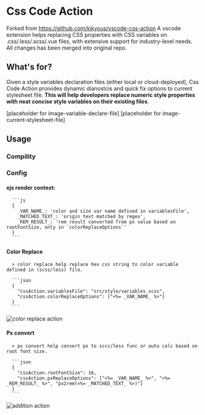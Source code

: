 # Css Code Action
  Forked from https://github.com/kikyous/vscode-css-action
  A vscode extension helps replacing CSS properties with CSS variables on .css/.less/.scss/.vue files, with extensive support for industry-level needs. All changes has been merged into original repo.

## What's for?
  Given a style variables declaration files (either local or cloud-deployed), Css Code Action proivides dynamic dianostcis and quick fix options to current stylesheet file. __This will help developers replace numeric style properties with neat concise style variables on their existing files__. 

  [placeholder for image-variable-declare-file]
  [placeholder for image-current-stylesheet-file]

## Usage
  ### Compility
  ### Config
  #### ejs render context: 
      ```js
      {
        _VAR_NAME_: 'color and size var name defined in variablesFile',
        _MATCHED_TEXT_: 'origin text matched by regex',
        _REM_RESULT_: 'rem result converted from px value based on rootFontSize, only in `colorReplaceOptions`'
      }
      ```

  #### Color Replace
      > color replace help replace hex css string to color variable defined in (scss/less) file.

      ```json
      {
        "cssAction.variablesFile": "src/style/variables.scss",
        "cssAction.colorReplaceOptions": ["<%= _VAR_NAME_ %>"]
      }
      ```
  ![color replace action](https://tva1.sinaimg.cn/large/0081Kckwly1gld7ygo47aj319h0u07b3.jpg)

  #### Px convert

      > px convert help convert px to sccc/less func or auto calc based on root font size. 

      ```json
      {
        "cssAction.rootFontSize": 16,
        "cssAction.pxReplaceOptions": ["<%= _VAR_NAME_ %>", "<%= _REM_RESULT_ %>", "px2rem(<%= _MATCHED_TEXT_ %>)"]
      }
      ```
  ![addition action](https://tva1.sinaimg.cn/large/0081Kckwly1gldfsn0l21j317w0u0wjn.jpg)
